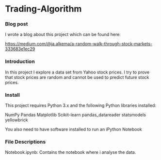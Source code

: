 # Trading-Algorithm

### Blog post
I wrote a blog about this project which can be found here: 

https://medium.com/@ja.alkema/a-random-walk-through-stock-markets-333683e1ec29

### Introduction
In this project I explore a data set from Yahoo stock prices. I try to prove that stock prices are random and cannot be used to predict future stock prices.

### Install
This project requires Python 3.x and the following Python libraries installed:

NumPy
Pandas
Matplotlib
Scikit-learn
pandas_datareader
statsmodels
yellowbrick

You also need to have software installed to run an iPython Notebook

### File Descriptions
Notebook.ipynb: Contains the notebook where i analyse the data.




